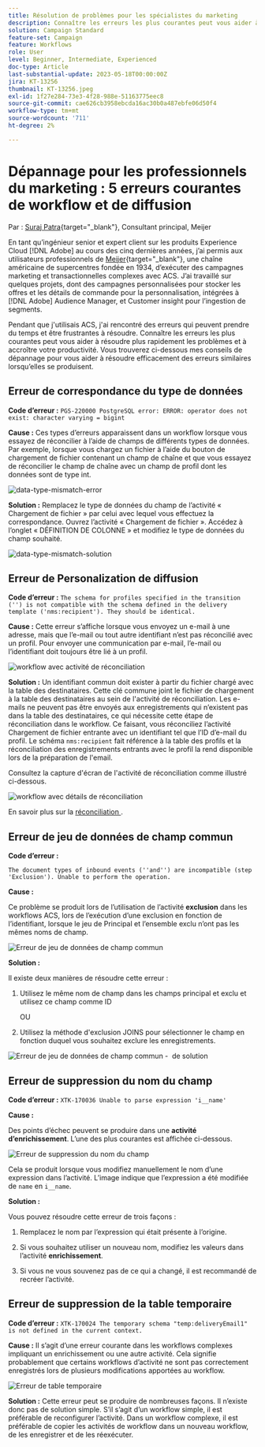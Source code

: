 ```yaml
---
title: Résolution de problèmes pour les spécialistes du marketing
description: Connaître les erreurs les plus courantes peut vous aider à résoudre plus rapidement les problèmes et à accroître votre productivité. Ces conseils de dépannage vous aident à résoudre efficacement des erreurs similaires lorsqu’elles se produisent.
solution: Campaign Standard
feature-set: Campaign
feature: Workflows
role: User
level: Beginner, Intermediate, Experienced
doc-type: Article
last-substantial-update: 2023-05-18T00:00:00Z
jira: KT-13256
thumbnail: KT-13256.jpeg
exl-id: 1f27e284-73e3-4f28-988e-51163775eec8
source-git-commit: cae626cb3958ebcda16ac30b0a487ebfe06d50f4
workflow-type: tm+mt
source-wordcount: '711'
ht-degree: 2%

---
```


# Dépannage pour les professionnels du marketing : 5 erreurs courantes de workflow et de diffusion

Par : [Suraj Patra](https://www.linkedin.com/in/suraj-p-51612053/){target="_blank"}, Consultant principal, Meijer

En tant qu’ingénieur senior et expert client sur les produits Experience Cloud [!DNL Adobe] au cours des cinq dernières années, j’ai permis aux utilisateurs professionnels de [Meijer](https://www.meijer.com/){target="_blank"}, une chaîne américaine de supercentres fondée en 1934, d’exécuter des campagnes marketing et transactionnelles complexes avec ACS. J’ai travaillé sur quelques projets, dont des campagnes personnalisées pour stocker les offres et les détails de commande pour la personnalisation, intégrées à [!DNL Adobe] Audience Manager, et Customer insight pour l’ingestion de segments.

Pendant que j&#39;utilisais ACS, j&#39;ai rencontré des erreurs qui peuvent prendre du temps et être frustrantes à résoudre. Connaître les erreurs les plus courantes peut vous aider à résoudre plus rapidement les problèmes et à accroître votre productivité. Vous trouverez ci-dessous mes conseils de dépannage pour vous aider à résoudre efficacement des erreurs similaires lorsqu’elles se produisent.

## Erreur de correspondance du type de données

**Code d’erreur :**
`PGS-220000 PostgreSQL error: ERROR: operator does not exist: character varying = bigint`

**Cause :**
Ces types d’erreurs apparaissent dans un workflow lorsque vous essayez de réconcilier à l’aide de champs de différents types de données. Par exemple, lorsque vous chargez un fichier à l’aide du bouton de chargement de fichier contenant un champ de chaîne et que vous essayez de réconcilier le champ de chaîne avec un champ de profil dont les données sont de type int.

![data-type-mismatch-error](/help/_assets/kt-13256/data-type-mismatch.png)

**Solution :**
Remplacez le type de données du champ de l’activité « Chargement de fichier » par celui avec lequel vous effectuez la correspondance. Ouvrez l’activité « Chargement de fichier ». Accédez à l’onglet « DÉFINITION DE COLONNE » et modifiez le type de données du champ souhaité.


![data-type-mismatch-solution](/help/_assets/kt-13256/data-type-mismatch-solution.png)

## Erreur de Personalization de diffusion

**Code d’erreur :**
`The schema for profiles specified in the transition ('') is not compatible with the schema defined in the delivery template ('nms:recipient'). They should be identical.`

**Cause :**
Cette erreur s’affiche lorsque vous envoyez un e-mail à une adresse, mais que l’e-mail ou tout autre identifiant n’est pas réconcilié avec un profil. Pour envoyer une communication par e-mail, l’e-mail ou l’identifiant doit toujours être lié à un profil.

![workflow avec activité de réconciliation](/help/_assets/kt-13256/del-persn-error-wf.png)

**Solution :**
Un identifiant commun doit exister à partir du fichier chargé avec la table des destinataires. Cette clé commune joint le fichier de chargement à la table des destinataires au sein de l&#39;activité de réconciliation. Les e-mails ne peuvent pas être envoyés aux enregistrements qui n’existent pas dans la table des destinataires, ce qui nécessite cette étape de réconciliation dans le workflow. Ce faisant, vous réconciliez l’activité Chargement de fichier entrante avec un identifiant tel que l’ID d’e-mail du profil. Le schéma `nms:recipient` fait référence à la table des profils et la réconciliation des enregistrements entrants avec le profil la rend disponible lors de la préparation de l&#39;email.

Consultez la capture d&#39;écran de l&#39;activité de réconciliation comme illustré ci-dessous.

![workflow avec détails de réconciliation](/help/_assets/kt-13256/del-persn-error-wf-solution.png)

En savoir plus sur la [&#x200B; réconciliation &#x200B;](https://experienceleague.adobe.com/docs/campaign-standard/using/managing-processes-and-data/data-management-activities/reconciliation.html?lang=en).

## Erreur de jeu de données de champ commun

**Code d’erreur :**

`The document types of inbound events (''and'') are incompatible (step 'Exclusion'). Unable to perform the operation.`

**Cause :**

Ce problème se produit lors de l’utilisation de l’activité **exclusion** dans les workflows ACS, lors de l’exécution d’une exclusion en fonction de l’identifiant, lorsque le jeu de Principal et l’ensemble exclu n’ont pas les mêmes noms de champ.

![Erreur de jeu de données de champ commun](/help/_assets/kt-13256/dataset-error.png)

**Solution :**

Il existe deux manières de résoudre cette erreur :

1. Utilisez le même nom de champ dans les champs principal et exclu et utilisez ce champ comme ID

   OU

2. Utilisez la méthode d&#39;exclusion JOINS pour sélectionner le champ en fonction duquel vous souhaitez exclure les enregistrements.

![Erreur de jeu de données de champ commun - &#x200B;](/help/_assets/kt-13256/dataset-error-solution.png) de solution

## Erreur de suppression du nom du champ

**Code d’erreur :**
`XTK-170036 Unable to parse expression 'i__name'`

**Cause :**

Des points d’échec peuvent se produire dans une **activité d’enrichissement**. L’une des plus courantes est affichée ci-dessous.

![Erreur de suppression du nom du champ](/help/_assets/kt-13256/field-name-dropped-error.png)

Cela se produit lorsque vous modifiez manuellement le nom d’une expression dans l’activité. L’image indique que l’expression a été modifiée de `name` en `i__name`.

**Solution :**

Vous pouvez résoudre cette erreur de trois façons :

1. Remplacez le nom par l’expression qui était présente à l’origine.

2. Si vous souhaitez utiliser un nouveau nom, modifiez les valeurs dans l’activité **enrichissement**.

3. Si vous ne vous souvenez pas de ce qui a changé, il est recommandé de recréer l’activité.

## Erreur de suppression de la table temporaire 

**Code d’erreur :**
`XTK-170024 The temporary schema "temp:deliveryEmail1" is not defined in the current context.`

**Cause :**
Il s’agit d’une erreur courante dans les workflows complexes impliquant un enrichissement ou une autre activité. Cela signifie probablement que certains workflows d’activité ne sont pas correctement enregistrés lors de plusieurs modifications apportées au workflow.

![Erreur de table temporaire &#x200B;](/help/_assets/kt-13256/temp-table-dropped-error.png)

**Solution :**
Cette erreur peut se produire de nombreuses façons. Il n’existe donc pas de solution simple. S’il s’agit d’un workflow simple, il est préférable de reconfigurer l’activité. Dans un workflow complexe, il est préférable de copier les activités de workflow dans un nouveau workflow, de les enregistrer et de les réexécuter.
